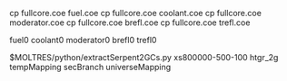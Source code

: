cp fullcore.coe fuel.coe
cp fullcore.coe coolant.coe
cp fullcore.coe moderator.coe
cp fullcore.coe brefl.coe
cp fullcore.coe trefl.coe

fuel0
coolant0
moderator0
brefl0
trefl0

$MOLTRES/python/extractSerpent2GCs.py xs800000-500-100 htgr_2g tempMapping secBranch universeMapping
